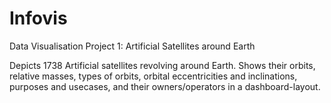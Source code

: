 # Infovis
Data Visualisation Project 1: Artificial Satellites around Earth

Depicts 1738 Artificial satellites revolving around Earth. Shows their orbits, relative masses, types of orbits, orbital eccentricities and inclinations, purposes and usecases, and their owners/operators in a dashboard-layout.
